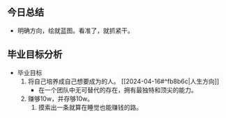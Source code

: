 ## 今日总结

- 明确方向，绘就蓝图。看准了，就抓紧干。

## 毕业目标分析

- 毕业目标
	1. 将自己培养成自己想要成为的人。 [[2024-04-16#^fb8b6c|人生方向]] 
		- 在一个团队中无可替代的存在，拥有最独特和顶尖的能力。
	2. 赚够10w，并存够10w。
		1. 摸索出一条就算在睡觉也能赚钱的路。